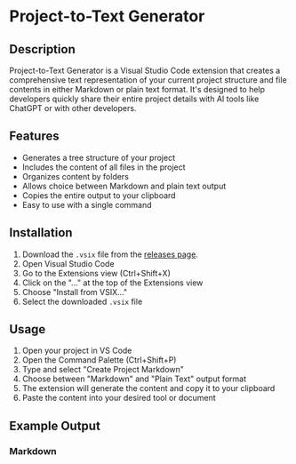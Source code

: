 # Project-to-Text Generator

## Description

Project-to-Text Generator is a Visual Studio Code extension that creates a comprehensive text representation of your current project structure and file contents in either Markdown or plain text format. It's designed to help developers quickly share their entire project details with AI tools like ChatGPT or with other developers.

## Features

- Generates a tree structure of your project
- Includes the content of all files in the project
- Organizes content by folders
- Allows choice between Markdown and plain text output
- Copies the entire output to your clipboard
- Easy to use with a single command

## Installation

1. Download the `.vsix` file from the [releases page](github.com).
2. Open Visual Studio Code
3. Go to the Extensions view (Ctrl+Shift+X)
4. Click on the "..." at the top of the Extensions view
5. Choose "Install from VSIX..."
6. Select the downloaded `.vsix` file

## Usage

1. Open your project in VS Code
2. Open the Command Palette (Ctrl+Shift+P)
3. Type and select "Create Project Markdown"
4. Choose between "Markdown" and "Plain Text" output format
5. The extension will generate the content and copy it to your clipboard
6. Paste the content into your desired tool or document

## Example Output

### Markdown